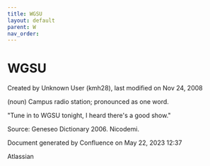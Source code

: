 ```yaml
---
title: WGSU
layout: default
parent: W
nav_order:
---
```


# WGSU

Created by  Unknown User (kmh28), last modified on Nov 24, 2008

(noun) Campus radio station; pronounced as one word.

&quot;Tune in to WGSU tonight, I heard there's a good show.&quot;

Source: Geneseo Dictionary 2006. Nicodemi.

Document generated by Confluence on May 22, 2023 12:37

Atlassian
